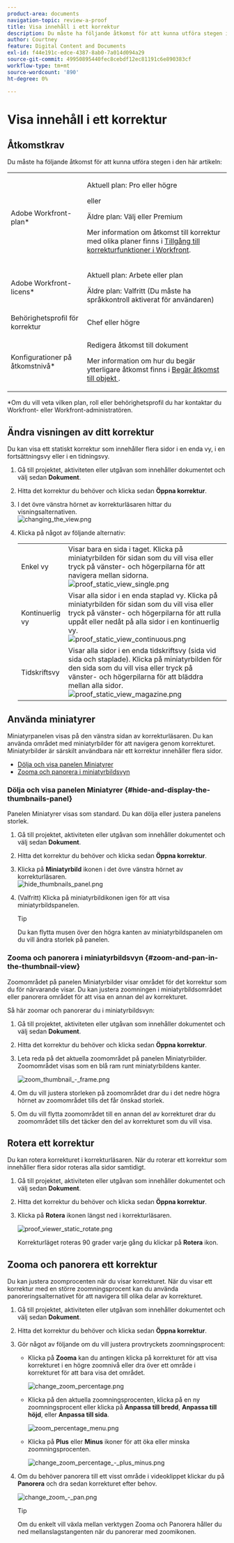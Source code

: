 ```yaml
---
product-area: documents
navigation-topic: review-a-proof
title: Visa innehåll i ett korrektur
description: Du måste ha följande åtkomst för att kunna utföra stegen i den här artikeln - REDIGERA ME.
author: Courtney
feature: Digital Content and Documents
exl-id: f44e191c-edce-4387-8ab0-7a014d094a29
source-git-commit: 49950895440fec8cebdf12ec81191c6e890383cf
workflow-type: tm+mt
source-wordcount: '890'
ht-degree: 0%

---
```


# Visa innehåll i ett korrektur

## Åtkomstkrav

Du måste ha följande åtkomst för att kunna utföra stegen i den här artikeln:

<table style="table-layout:auto"> 
 <col> 
 <col> 
 <tbody> 
  <tr> 
   <td role="rowheader">Adobe Workfront-plan*</td> 
   <td> <p>Aktuell plan: Pro eller högre</p> <p>eller</p> <p>Äldre plan: Välj eller Premium</p> <p>Mer information om åtkomst till korrektur med olika planer finns i <a href="/help/quicksilver/administration-and-setup/manage-workfront/configure-proofing/access-to-proofing-functionality.md" class="MCXref xref">Tillgång till korrekturfunktioner i Workfront</a>.</p> </td> 
  </tr> 
  <tr> 
   <td role="rowheader">Adobe Workfront-licens*</td> 
   <td> <p>Aktuell plan: Arbete eller plan</p> <p>Äldre plan: Valfritt (Du måste ha språkkontroll aktiverat för användaren)</p> </td> 
  </tr> 
  <tr> 
   <td role="rowheader">Behörighetsprofil för korrektur </td> 
   <td>Chef eller högre</td> 
  </tr> 
  <tr> 
   <td role="rowheader">Konfigurationer på åtkomstnivå*</td> 
   <td> <p>Redigera åtkomst till dokument</p> <p>Mer information om hur du begär ytterligare åtkomst finns i <a href="../../../../workfront-basics/grant-and-request-access-to-objects/request-access.md" class="MCXref xref">Begär åtkomst till objekt </a>.</p> </td> 
  </tr> 
 </tbody> 
</table>

&#42;Om du vill veta vilken plan, roll eller behörighetsprofil du har kontaktar du Workfront- eller Workfront-administratören.

## Ändra visningen av ditt korrektur

Du kan visa ett statiskt korrektur som innehåller flera sidor i en enda vy, i en fortsättningsvy eller i en tidningsvy.

1. Gå till projektet, aktiviteten eller utgåvan som innehåller dokumentet och välj sedan **Dokument**.
1. Hitta det korrektur du behöver och klicka sedan **Öppna korrektur**.

1. I det övre vänstra hörnet av korrekturläsaren hittar du visningsalternativen.\
   ![changing_the_view.png](assets/changing-the-view-350x213.png)

1. Klicka på något av följande alternativ:

   <table style="table-layout:auto"> 
    <col> 
    <col> 
    <tbody> 
     <tr> 
      <td role="rowheader">Enkel vy</td> 
      <td>Visar bara en sida i taget. Klicka på miniatyrbilden för sidan som du vill visa eller tryck på vänster- och högerpilarna för att navigera mellan sidorna.<br><img src="assets/proof-static-view-single.png" alt="proof_static_view_single.png"></td> 
     </tr> 
     <tr> 
      <td role="rowheader">Kontinuerlig vy</td> 
      <td>Visar alla sidor i en enda staplad vy. Klicka på miniatyrbilden för sidan som du vill visa eller tryck på vänster- och högerpilarna för att rulla uppåt eller nedåt på alla sidor i en kontinuerlig vy.<br><img src="assets/proof-static-view-continuous.png" alt="proof_static_view_continuous.png"></td> 
     </tr> 
     <tr> 
      <td role="rowheader">Tidskriftsvy</td> 
      <td>Visar alla sidor i en enda tidskriftsvy (sida vid sida och staplade). Klicka på miniatyrbilden för den sida som du vill visa eller tryck på vänster- och högerpilarna för att bläddra mellan alla sidor.<br><img src="assets/proof-static-view-magazine.png" alt="proof_static_view_magazine.png"></td> 
     </tr> 
    </tbody> 
   </table>

## Använda miniatyrer

Miniatyrpanelen visas på den vänstra sidan av korrekturläsaren. Du kan använda området med miniatyrbilder för att navigera genom korrekturet. Miniatyrbilder är särskilt användbara när ett korrektur innehåller flera sidor.

* [Dölja och visa panelen Miniatyrer](#hide-and-display-the-thumbnails-panel)
* [Zooma och panorera i miniatyrbildsvyn](#zoom-and-pan-in-the-thumbnail-view)

### Dölja och visa panelen Miniatyrer {#hide-and-display-the-thumbnails-panel}

Panelen Miniatyrer visas som standard. Du kan dölja eller justera panelens storlek.

1. Gå till projektet, aktiviteten eller utgåvan som innehåller dokumentet och välj sedan **Dokument**.
1. Hitta det korrektur du behöver och klicka sedan **Öppna korrektur**.

1. Klicka på **Miniatyrbild** ikonen i det övre vänstra hörnet av korrekturläsaren.\
   ![hide_thumbnails_panel.png](assets/hide-thumbnails-panel-350x213.png)

1. (Valfritt) Klicka på miniatyrbildikonen igen för att visa miniatyrbildspanelen.

   >[!TIP]
   >
   >Du kan flytta musen över den högra kanten av miniatyrbildspanelen om du vill ändra storlek på panelen.

### Zooma och panorera i miniatyrbildsvyn {#zoom-and-pan-in-the-thumbnail-view}

Zoomområdet på panelen Miniatyrbilder visar området för det korrektur som du för närvarande visar. Du kan justera zoomningen i miniatyrbildsområdet eller panorera området för att visa en annan del av korrekturet.

Så här zoomar och panorerar du i miniatyrbildsvyn:

1. Gå till projektet, aktiviteten eller utgåvan som innehåller dokumentet och välj sedan **Dokument**.
1. Hitta det korrektur du behöver och klicka sedan **Öppna korrektur**.

1. Leta reda på det aktuella zoomområdet på panelen Miniatyrbilder.\
   Zoomområdet visas som en blå ram runt miniatyrbildens kanter.

   ![zoom_thumbnail_-_frame.png](assets/zoom-thumbnail---frame-350x215.png)

1. Om du vill justera storleken på zoomområdet drar du i det nedre högra hörnet av zoomområdet tills det får önskad storlek.
1. Om du vill flytta zoomområdet till en annan del av korrekturet drar du zoomområdet tills det täcker den del av korrekturet som du vill visa.

## Rotera ett korrektur

Du kan rotera korrekturet i korrekturläsaren. När du roterar ett korrektur som innehåller flera sidor roteras alla sidor samtidigt.

1. Gå till projektet, aktiviteten eller utgåvan som innehåller dokumentet och välj sedan **Dokument**.
1. Hitta det korrektur du behöver och klicka sedan **Öppna korrektur**.

1. Klicka på **Rotera** ikonen längst ned i korrekturläsaren.

   ![proof_viewer_static_rotate.png](assets/proof-viewer-static-rotate-350x36.png)

   Korrekturläget roteras 90 grader varje gång du klickar på **Rotera** ikon.

## Zooma och panorera ett korrektur

Du kan justera zoomprocenten när du visar korrekturet. När du visar ett korrektur med en större zoomningsprocent kan du använda panoreringsalternativet för att navigera till olika delar av korrekturet.

1. Gå till projektet, aktiviteten eller utgåvan som innehåller dokumentet och välj sedan **Dokument**.
1. Hitta det korrektur du behöver och klicka sedan **Öppna korrektur**.

1. Gör något av följande om du vill justera provtryckets zoomningsprocent:

   * Klicka på **Zooma** kan du antingen klicka på korrekturet för att visa korrekturet i en högre zoomnivå eller dra över ett område i korrekturet för att bara visa det området.

      ![change_zoom_percentage.png](assets/change-zoom-percentage-350x36.png)

   * Klicka på den aktuella zoomningsprocenten, klicka på en ny zoomningsprocent eller klicka på **Anpassa till bredd**, **Anpassa till höjd**, eller **Anpassa till sida**.

      ![zoom_percentage_menu.png](assets/zoom-percentage-menu-350x245.png)

   * Klicka på **Plus** eller **Minus** ikoner för att öka eller minska zoomningsprocenten.

      ![change_zoom_percentage_-_plus_minus.png](assets/change-zoom-percentage---plus-minus-350x36.png)

1. Om du behöver panorera till ett visst område i videoklippet klickar du på **Panorera** och dra sedan korrekturet efter behov.

   ![change_zoom_-_pan.png](assets/change-zoom---pan-350x36.png)

   >[!TIP]
   >
   >Om du enkelt vill växla mellan verktygen Zooma och Panorera håller du ned mellanslagstangenten när du panorerar med zoomikonen.
